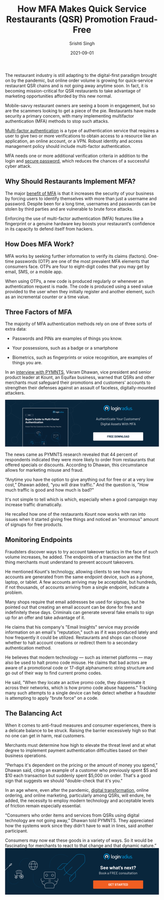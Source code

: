﻿---
type: fuel
title: "How MFA Makes Quick Service Restaurants (QSR) Promotion Fraud-Free"
date: "2021-09-01"
coverImage: "qsr-payment-ciam-loginradius.jpg"
tags: ["loginradius"]
featured: false 
author: "Srishti Singh"
description: "Quick-Service Restaurants are seeing a boom in engagement, but so are the scammers. Read this blog to find out how to boost your restaurant’s confidence in its capacity to defend itself from hackers."
metadescription: "Promotion fraud is a growing problem, especially in the quick-service restaurants (QSR) industry. Find how MFA works and why restaurants should implement it."
metatitle: "How Multi Factor Authentication Makes QSR Promotions and Discounts Fraud Free for Users."
---
The restaurant industry is still adapting to the digital-first paradigm brought on by the pandemic, but online order volume is growing for quick-service restaurant QSR chains and is not going away anytime soon. In fact, it is becoming mission-critical for QSR restaurants to take advantage of marketing opportunities afforded by this new normal.

  

Mobile-savvy restaurant owners are seeing a boom in engagement, but so are the scammers looking to get a piece of the pie. Restaurants have made security a primary concern, with many implementing multifactor authentication (MFA) methods to stop such attacks.

  

[Multi-factor authentication](https://www.loginradius.com/multi-factor-authentication/) is a type of authentication service that requires a user to give two or more verifications to obtain access to a resource like an application, an online account, or a VPN. Robust identity and access management policy should include multi-factor authentication.

  

MFA needs one or more additional verification criteria in addition to the login and [secure password](https://www.loginradius.com/blog/start-with-identity/2021/01/how-to-choose-a-secure-password/), which reduces the chances of a successful cyber attack.

## Why Should Restaurants Implement MFA?

The major [benefit of MFA](https://www.loginradius.com/blog/start-with-identity/benefits-of-mfa/#:~:text=Put%20simply%2C%20MFA%20reduces%20the,part%20of%20their%20best%20practices.) is that it increases the security of your business by forcing users to identify themselves with more than just a username and password. Despite been for a long time, usernames and passwords can be stolen by third parties and are vulnerable to brute force attacks.

  

Enforcing the use of multi-factor authentication (MFA) features like a fingerprint or a genuine hardware key boosts your restaurant’s confidence in its capacity to defend itself from hackers.

## How Does MFA Work?

MFA works by seeking further information to verify its claims (factors). One-time passwords (OTP) are one of the most prevalent MFA elements that consumers face. OTPs are four to eight-digit codes that you may get by email, SMS, or a mobile app.

  

When using OTPs, a new code is produced regularly or whenever an authentication request is made. The code is produced using a seed value provided to the user when they initially register and another element, such as an incremental counter or a time value.

## Three Factors of MFA

The majority of MFA authentication methods rely on one of three sorts of extra data:

  

-   Passwords and PINs are examples of things you know.
    
-   Your possessions, such as a badge or a smartphone
    
-   Biometrics, such as fingerprints or voice recognition, are examples of things you are.
    

  

In an <a rel="nofollow" href="https://www.pymnts.com/news/security-and-risk/2021/multi-factor-authentication-makes-qsrs-promotions-discounts-fraud-free/">interview with PYMNTS</a>, Vikram Dhawan, vice president and senior product leader at Kount, an Equifax business, warned that QSRs and other merchants must safeguard their promotions and customers' accounts to strengthen their defenses against an assault of faceless, digitally-mounted attackers.

[![Multi Factor Authentication](Buyers-Guide-to-Multi-Factor-Authentication.png)](https://www.loginradius.com/resource/buyers-guide-to-multi-factor-authentication/)  

The news came as PYMNTS research revealed that 44 percent of respondents indicated they were more likely to order from restaurants that offered specials or discounts. According to Dhawan, this circumstance allows for marketing misuse and fraud.

  

“Anytime you have the option to give anything out for free or at a very low cost,” Dhawan added, “you will draw traffic.” And the question is, "How much traffic is good and how much is bad?"

  

It's not simple to tell which is which, especially when a good campaign may increase traffic dramatically.

He recalled how one of the restaurants Kount now works with ran into issues when it started giving free things and noticed an "enormous" amount of signups for free products.

## Monitoring Endpoints

Fraudsters discover ways to try account takeover tactics in the face of such volume increases, he added. The endpoints of a transaction are the first thing merchants must understand to prevent account takeovers.

  

He mentioned Kount's technology, allowing clients to see how many accounts are generated from the same endpoint device, such as a phone, laptop, or tablet. A few accounts arriving may be acceptable, but hundreds, if not thousands, of accounts arriving from a single endpoint, indicate a problem.

  

Many shops require that email addresses be used for signups, but he pointed out that creating an email account can be done for free and indefinitely these days. Criminals can generate several fake emails to sign up for an offer and take advantage of it.

  

He claims that his company's "Email Insights" service may provide information on an email's "reputation," such as if it was produced lately and how frequently it could be utilized. Restaurants and shops can choose whether to halt account creations or redirect them to a secondary authentication method.

  

He believes that modern technology — such as internet platforms — may also be used to halt promo code misuse. He claims that bad actors are aware of a promotional code or 17-digit alphanumeric string structure and go out of their way to find current promo codes.

  

He said, "When they locate an active promo code, they disseminate it across their networks, which is how promo code abuse happens." Tracking many such attempts to a single device can help detect whether a fraudster is attempting to apply "brute force" on a code.

## The Balancing Act

When it comes to anti-fraud measures and consumer experiences, there is a delicate balance to be struck. Raising the barrier excessively high so that no one can get in harm, real customers.

  

Merchants must determine how high to elevate the threat level and at what degree to implement payment authentication difficulties based on their business operations.

  

“Perhaps it's dependent on the pricing or the amount of money you spend,” Dhawan said, citing an example of a customer who previously spent $5 and $10 each transaction but suddenly spent $5,000 on order. That's a good sign that suggests we should "double-check that it's you."

  

In an age where, even after the pandemic, [digital transformation](https://www.loginradius.com/blog/start-with-identity/digital-transformation-consumer-iam/), online ordering, and online marketing, particularly among QSRs, will endure, he added, the necessity to employ modern technology and acceptable levels of friction remain especially essential.

  

“Consumers who order items and services from QSRs using digital technology are not going away,” Dhawan told PYMNTS. They appreciated how the systems work since they didn’t have to wait in lines, said another participant.

  

Consumers may now eat these goods in a variety of ways. So it would be fascinating for merchants to react to that change and that dynamic nature.”
[![book-a-demo-Consultation](book-a-demo.png)](https://www.loginradius.com/book-a-demo/)